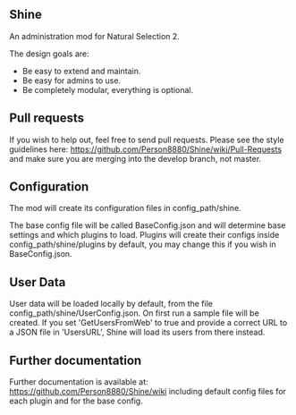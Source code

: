 ## Shine

An administration mod for Natural Selection 2.

The design goals are:
- Be easy to extend and maintain.
- Be easy for admins to use.
- Be completely modular, everything is optional.

## Pull requests

If you wish to help out, feel free to send pull requests. Please see the style guidelines here:
https://github.com/Person8880/Shine/wiki/Pull-Requests
and make sure you are merging into the develop branch, not master.

## Configuration

The mod will create its configuration files in config_path/shine.

The base config file will be called BaseConfig.json and will determine base settings and which plugins to load. Plugins will create their configs inside config_path/shine/plugins by default, you may change this if you wish in BaseConfig.json.

## User Data

User data will be loaded locally by default, from the file config_path/shine/UserConfig.json. On first run a sample file will be created. If you set 'GetUsersFromWeb' to true and provide a correct URL to a JSON file in 'UsersURL', Shine will load its users from there instead.

## Further documentation

Further documentation is available at:
https://github.com/Person8880/Shine/wiki
including default config files for each plugin and for the base config.

